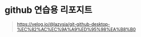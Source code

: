 
# github 연습용 리포지트

> <https://velog.io/@lazysia/git-github-desktop-%EC%82%AC%EC%9A%A9%ED%95%98%EA%B8%B0>
